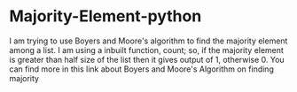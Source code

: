 # Majority-Element-python
I am trying to use Boyers and Moore's algorithm to find the majority element among a list. I am using a inbuilt function, count; so, if the majority element is greater than half size of the list then it gives output of 1, otherwise 0. You can find more in this link about Boyers and Moore's Algorithm on finding majority
